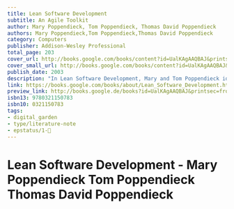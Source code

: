 ```yaml
---
title: Lean Software Development
subtitle: An Agile Toolkit
author: Mary Poppendieck, Tom Poppendieck, Thomas David Poppendieck
authors: Mary Poppendieck,Tom Poppendieck,Thomas David Poppendieck
category: Computers
publisher: Addison-Wesley Professional
total_page: 203
cover_url: http://books.google.com/books/content?id=UalKAgAAQBAJ&printsec=frontcover&img=1&zoom=1&edge=curl&source=gbs_api
cover_small_url: http://books.google.com/books/content?id=UalKAgAAQBAJ&printsec=frontcover&img=1&zoom=5&edge=curl&source=gbs_api
publish_date: 2003
description: "In Lean Software Development, Mary and Tom Poppendieck identify seven fundamental &quot;lean&quot; principles, adapt them for the world of software development, and show how they can serve as the foundation for agile development approaches that work. Along the way, they introduce 22 &quot;thinking tools&quot; that can help you customize the right agile practices for any environment. Better, cheaper, faster software development. You can have all three - if you adopt the same lean principles that have already revolutionized manufacturing, logistics, and product development: Iterating toward excellence: software development as an exercise in discovery; managing uncertainty: &quot;decide as late as possible&quot; by building change into the system; compressing the value stream: rapid development, feedback, and improvement; empowering teams and individuals without compromising coordination; software with integrity, promoting coherence, usability, fitness, maintainability, and adaptability; and how to &quot;see the whole&quot; - even when your developers are scattered across multiple locations and contractors. Simply put, Lean Software Development helps you refocus development on value, flow, and people - so you can achieve breakthrough quality, savings, speed, and business alignment."
link: https://books.google.com/books/about/Lean_Software_Development.html?hl=&id=UalKAgAAQBAJ
preview_link: http://books.google.de/books?id=UalKAgAAQBAJ&printsec=frontcover&dq=Lean+Software+Development&hl=&as_pt=BOOKS&cd=1&source=gbs_api
isbn13: 9780321150783
isbn10: 0321150783
tags:
- digital_garden
- type/literature-note
- epstatus/1-🌱
---
```

# Lean Software Development - Mary Poppendieck Tom Poppendieck Thomas David Poppendieck
